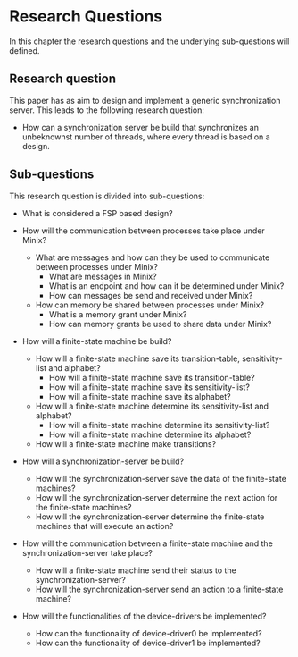 # Research Questions

In this chapter the research questions and the underlying sub-questions will defined.

## Research question

This paper has as aim to design and implement a generic synchronization server. This leads to the following research question:

- How can a synchronization server be build that synchronizes an unbeknownst number of threads, where every thread is based on a design.

## Sub-questions

This research question is divided into sub-questions:

- What is considered a FSP based design?
- How will the communication between processes take place under Minix?
  - What are messages and how can they be used to communicate between processes under Minix?
    - What are messages in Minix?
    - What is an endpoint and how can it be determined under Minix?
    - How can messages be send and received under Minix?
  - How can memory be shared between processes under Minix?
    - What is a memory grant under Minix?
    - How can memory grants be used to share data under Minix?

- How will a finite-state machine be build?
  - How will a finite-state machine save its transition-table, sensitivity-list and alphabet?
    - How will a finite-state machine save its transition-table?
    - How will a finite-state machine save its sensitivity-list?
    - How will a finite-state machine save its alphabet?
  - How will a finite-state machine determine its sensitivity-list and alphabet?
    - How will a finite-state machine determine its sensitivity-list?
    - How will a finite-state machine determine its alphabet?
  - How will a finite-state machine make transitions?

- How will a synchronization-server be build?
  - How will the synchronization-server save the data of the finite-state machines?
  - How will the synchronization-server determine the next action for the finite-state machines?
  - How will the synchronization-server determine the finite-state machines that will execute an action?

- How will the communication between a finite-state machine and the synchronization-server take place?
  - How will a finite-state machine send their status to the synchronization-server?
  - How will the synchronization-server send an action to a finite-state machine?

- How will the functionalities of the device-drivers be implemented?
  - How can the functionality of device-driver0 be implemented?
  - How can the functionality of device-driver1 be implemented?